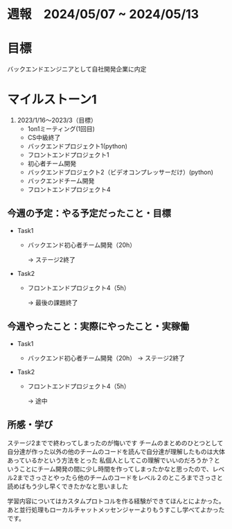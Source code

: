 
# 週報　2024/05/07 ~ 2024/05/13

# 目標
バックエンドエンジニアとして自社開発企業に内定

# マイルストーン1

1. 2023/1/16〜2023/3（目標）
   - 1on1ミーティング(1回目)
   - CS中級終了
   - バックエンドプロジェクト1(python)
   - フロントエンドプロジェクト1
   - 初心者チーム開発
   - バックエンドプロジェクト2（ビデオコンプレッサーだけ）(python)
   - バックエンドチーム開発
   - フロントエンドプロジェクト4


## 今週の予定：やる予定だったこと・目標
- Task1
    - バックエンド初心者チーム開発（20h）  
        
        → ステージ2終了

- Task2
    -  フロントエンドプロジェクト4（5h）
        
        → 最後の課題終了



## 今週やったこと：実際にやったこと・実稼働
- Task1
    - バックエンド初心者チーム開発（20h） 
        → ステージ2終了
    
- Task2
    - フロントエンドプロジェクト4（5h）

        → 途中

    
## 所感・学び
ステージ2までで終わってしまったのが悔いです
チームのまとめのひとつとして自分達が作った以外の他のチームのコードを読んで自分達が理解したものは大体あっているかという方法をとった
私個人としてこの理解でいいのだろうか？ということにチーム開発の間に少し時間を作ってしまったかなと思ったので、レベル2までさっさとやったら他のチームのコードをレベル２のところまでさっさと読めばもう少し早くできたかなと思いました



学習内容についてはカスタムプロトコルを作る経験ができてほんとによかった。あと並行処理もローカルチャットメッセンジャーよりもうすこし学べてよかったです。



